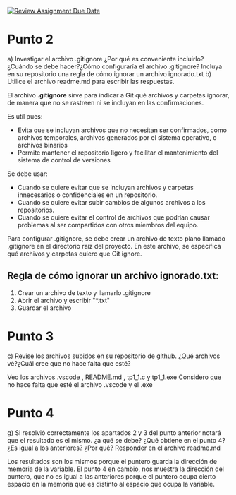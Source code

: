 [![Review Assignment Due Date](https://classroom.github.com/assets/deadline-readme-button-22041afd0340ce965d47ae6ef1cefeee28c7c493a6346c4f15d667ab976d596c.svg)](https://classroom.github.com/a/kl-E8VQf)

# Punto 2
a) Investigar el archivo .gitignore ¿Por qué es conveniente incluirlo? ¿Cuándo se debe hacer?¿Cómo configuraría el archivo .gitignore?
Incluya en su repositorio una regla de cómo ignorar un archivo ignorado.txt
b) Utilice el archivo readme.md para escribir las respuestas.

El archivo **.gitignore** sirve para indicar a Git qué archivos y carpetas ignorar, de manera que no se rastreen ni se incluyan en las confirmaciones. 

Es util pues:
- Evita que se incluyan archivos que no necesitan ser confirmados, como archivos temporales, archivos generados por el sistema operativo, o archivos binarios
- Permite mantener el repositorio ligero y facilitar el mantenimiento del sistema de control de versiones

Se debe usar:
- Cuando se quiere evitar que se incluyan archivos y carpetas innecesarios o confidenciales en un repositorio. 
- Cuando se quiere evitar subir cambios de algunos archivos a los repositorios. 
- Cuando se quiere evitar el control de archivos que podrían causar problemas al ser compartidos con otros miembros del equipo.

Para configurar .gitignore, se debe crear un archivo de texto plano llamado .gitignore en el directorio raíz del proyecto. En este archivo, se especifica qué archivos y carpetas quiero que Git ignore. 

## Regla de cómo ignorar un archivo ignorado.txt:
1. Crear un archivo de texto y llamarlo .gitignore
2. Abrir el archivo y escribir "*.txt"
3. Guardar el archivo

# Punto 3
c) Revise los archivos subidos en su repositorio de github. ¿Qué archivos
vé?¿Cuál cree que no hace falta que esté?

Veo los archivos .vscode , README.md , tp1_1.c y tp1_1.exe 
Considero que no hace falta que esté el archivo .vscode y el .exe

# Punto 4
g) Si resolvió correctamente los apartados 2 y 3 del punto anterior notará que el resultado es el mismo. ¿a qué se debe? ¿Qué obtiene en el punto 4? ¿Es igual a los anteriores? ¿Por qué? Responder en el archivo readme.md

Los resultados son los mismos porque el puntero guarda la dirección de memoria de la variable. El punto 4 en cambio, nos muestra la dirección del puntero, que no es igual a las anteriores porque el puntero ocupa cierto espacio en la memoria que es distinto al espacio que ocupa la variable.